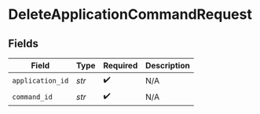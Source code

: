 # DeleteApplicationCommandRequest


## Fields

| Field              | Type               | Required           | Description        |
| ------------------ | ------------------ | ------------------ | ------------------ |
| `application_id`   | *str*              | :heavy_check_mark: | N/A                |
| `command_id`       | *str*              | :heavy_check_mark: | N/A                |